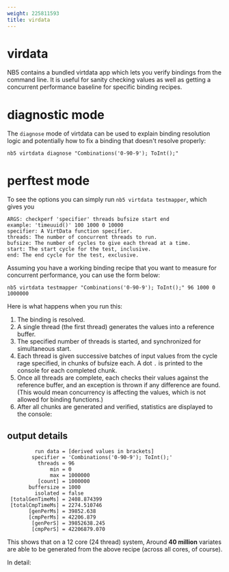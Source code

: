 ```yaml
---
weight: 225811593
title: virdata
---
```

# virdata

NB5 contains a bundled virtdata app which lets you verify bindings from the command line.
It is useful for sanity checking values as well as getting a concurrent performance baseline for
specific binding recipes.

# diagnostic mode

The `diagnose` mode of virtdata can be used to explain binding resolution logic and potentially
how to fix a binding that doesn't resolve properly:

```shell
nb5 virtdata diagnose "Combinations('0-90-9'); ToInt();"
```

# perftest mode

To see the options you can simply run `nb5 virtdata testmapper`, which gives you

```
ARGS: checkperf 'specifier' threads bufsize start end
example: 'timeuuid()' 100 1000 0 10000
specifier: A VirtData function specifier.
threads: The number of concurrent threads to run.
bufsize: The number of cycles to give each thread at a time.
start: The start cycle for the test, inclusive.
end: The end cycle for the test, exclusive.
```

Assuming you have a working binding recipe that you want to measure for
concurrent performance, you can use the form below:

```shell
nb5 virtdata testmapper "Combinations('0-90-9'); ToInt();" 96 1000 0 1000000
```

Here is what happens when you run this:

1. The binding is resolved.
2. A single thread (the first thread) generates the values into a reference buffer.
3. The specified number of threads is started, and synchronized for simultaneous start.
4. Each thread is given successive batches of input values from the cycle rage specified, in
   chunks of bufsize each. A dot `.` is printed to the console for each completed chunk.
5. Once all threads are complete, each checks their values against the reference buffer, and an
   exception is thrown if any difference are found. (This would mean concurrency is affecting
   the values, which is not allowed for binding functions.)
6. After all chunks are generated and verified, statistics are displayed to the console:

## output details

```text,linenos
         run data = [derived values in brackets]
        specifier = 'Combinations('0-90-9'); ToInt();'
          threads = 96
              min = 0
              max = 1000000
          [count] = 1000000
       buffersize = 1000
         isolated = false
 [totalGenTimeMs] = 2408.874399
 [totalCmpTimeMs] = 2274.510746
       [genPerMs] = 39852.638
       [cmpPerMs] = 42206.879
        [genPerS] = 39852638.245
        [cmpPerS] = 42206879.070
```

This shows that on a 12 core (24 thread) system, Around **40 million** variates are able to be
generated from the above recipe (across all cores, of course).

In detail:


